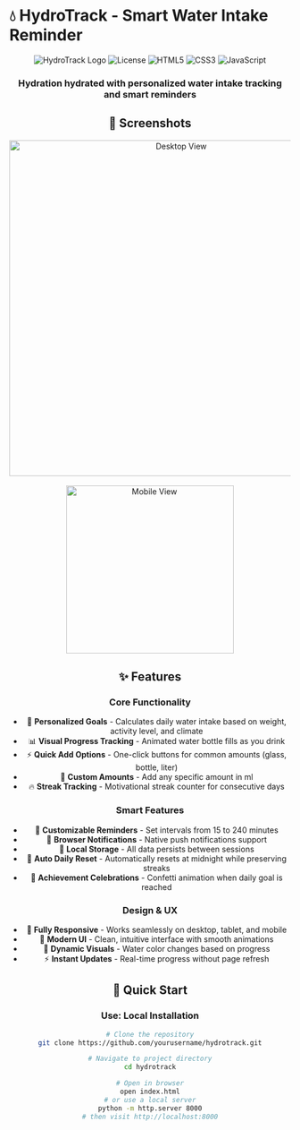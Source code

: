 # 💧 HydroTrack - Smart Water Intake Reminder

<div align="center">
  
  ![HydroTrack Logo](https://img.shields.io/badge/HydroTrack-v1.0.0-blue?style=for-the-badge)
  ![License](https://img.shields.io/badge/license-MIT-green?style=for-the-badge)
  ![HTML5](https://img.shields.io/badge/HTML5-E34F26?style=for-the-badge&logo=html5&logoColor=white)
  ![CSS3](https://img.shields.io/badge/CSS3-1572B6?style=for-the-badge&logo=css3&logoColor=white)
  ![JavaScript](https://img.shields.io/badge/JavaScript-F7DF1E?style=for-the-badge&logo=javascript&logoColor=black)
  
  <h3>Hydration hydrated with personalized water intake tracking and smart reminders</h3

</div>

## 📸 Screenshots

<div align="center">
  <img src="assets/screenshots/desktop-view.png" alt="Desktop View" width="600">
  <br><br>
  <img src="assets/screenshots/mobile-view.png" alt="Mobile View" width="300">
</div>

## ✨ Features

### Core Functionality
- 🎯 **Personalized Goals** - Calculates daily water intake based on weight, activity level, and climate
- 📊 **Visual Progress Tracking** - Animated water bottle fills as you drink
- ⚡ **Quick Add Options** - One-click buttons for common amounts (glass, bottle, liter)
- 📝 **Custom Amounts** - Add any specific amount in ml
- 🔥 **Streak Tracking** - Motivational streak counter for consecutive days

### Smart Features
- 🔔 **Customizable Reminders** - Set intervals from 15 to 240 minutes
- 📱 **Browser Notifications** - Native push notifications support
- 💾 **Local Storage** - All data persists between sessions
- 🌙 **Auto Daily Reset** - Automatically resets at midnight while preserving streaks
- 🎉 **Achievement Celebrations** - Confetti animation when daily goal is reached

### Design & UX
- 📱 **Fully Responsive** - Works seamlessly on desktop, tablet, and mobile
- 🎨 **Modern UI** - Clean, intuitive interface with smooth animations
- 🌊 **Dynamic Visuals** - Water color changes based on progress
- ⚡ **Instant Updates** - Real-time progress without page refresh

## 🚀 Quick Start

### Use: Local Installation
```bash
# Clone the repository
git clone https://github.com/yourusername/hydrotrack.git

# Navigate to project directory
cd hydrotrack

# Open in browser
open index.html
# or use a local server
python -m http.server 8000
# then visit http://localhost:8000
